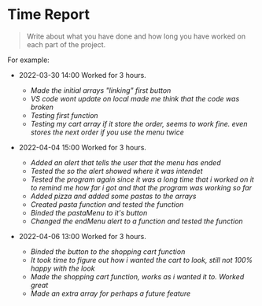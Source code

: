 # Time Report

> Write about what you have done and how long you have worked on each part of the project.

For example: 

- 2022-03-30 14:00 Worked for 3 hours.
  - *Made the initial arrays "linking" first button*
  - *VS code wont update on local made me think that the code was broken*
  - *Testing first function*
  - *Testing my cart array if it store the order, seems to work fine. even stores the next order if you use the menu twice*

- 2022-04-04 15:00 Worked for 3 hours.
  - *Added an alert that tells the user that the menu has ended*
  - *Tested the so the alert showed where it was intendet*
  - *Tested the program again since it was a long time that i worked on it to remind me how far i got and that the program was working so far*
  - *Added pizza and added some pastas to the arrays*
  - *Created pasta function and tested the function*
  - *Binded the pastaMenu to it's button*
  - *Changed the endMenu alert to a function and tested the function*

- 2022-04-06 13:00 Worked for 3 hours.
  - *Binded the button to the shopping cart function*
  - *It took time to figure out how i wanted the cart to look, still not 100% happy with the look*
  - *Made the shopping cart function, works as i wanted it to. Worked great*
  - *Made an extra array for perhaps a future feature*